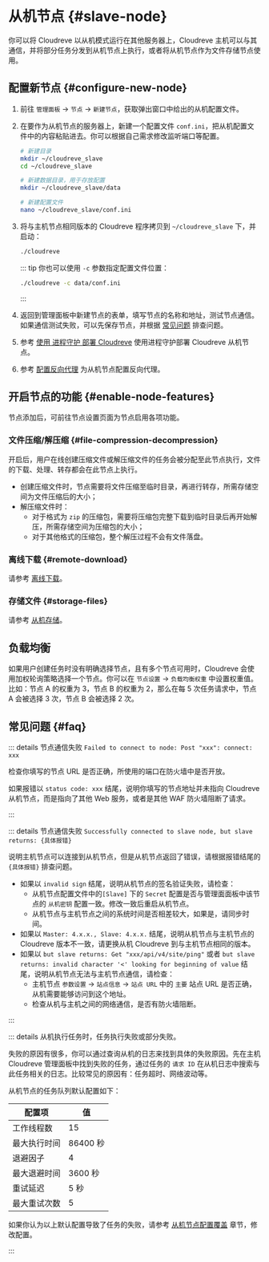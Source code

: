 # 从机节点 {#slave-node}

你可以将 Cloudreve 以从机模式运行在其他服务器上，Cloudreve 主机可以与其通信，并将部分任务分发到从机节点上执行，或者将从机节点作为文件存储节点使用。

## 配置新节点 {#configure-new-node}

1. 前往 `管理面板` -> `节点` -> `新建节点`，获取弹出窗口中给出的从机配置文件。
2. 在要作为从机节点的服务器上，新建一个配置文件 `conf.ini`，把从机配置文件中的内容粘贴进去。你可以根据自己需求修改监听端口等配置。

   ```bash
   # 新建目录
   mkdir ~/cloudreve_slave
   cd ~/cloudreve_slave

   # 新建数据目录，用于存放配置
   mkdir ~/cloudreve_slave/data

   # 新建配置文件
   nano ~/cloudreve_slave/conf.ini
   ```

3. 将与主机节点相同版本的 Cloudreve 程序拷贝到 `~/cloudreve_slave` 下，并启动：

   ```bash
   ./cloudreve
   ```

   ::: tip
   你也可以使用 `-c` 参数指定配置文件位置：

   ```bash
   ./cloudreve -c data/conf.ini
   ```

   :::

4. 返回到管理面板中新建节点的表单，填写节点的名称和地址，测试节点通信。如果通信测试失败，可以先保存节点，并根据 [常见问题](#faq) 排查问题。
5. <Badge type="info" text="可选" /> 参考 [使用 进程守护 部署 Cloudreve](../overview/deploy/supervisor) 使用进程守护部署 Cloudreve 从机节点。
6. <Badge type="info" text="可选" /> 参考 [配置反向代理](../overview/deploy/configure#configure-reverse-proxy) 为从机节点配置反向代理。

## 开启节点的功能 {#enable-node-features}

节点添加后，可前往节点设置页面为节点启用各项功能。

### 文件压缩/解压缩 {#file-compression-decompression}

开启后，用户在线创建压缩文件或解压缩文件的任务会被分配至此节点执行，文件的下载、处理、转存都会在此节点上执行。

- 创建压缩文件时，节点需要将文件压缩至临时目录，再进行转存，所需存储空间为文件压缩后的大小；
- 解压缩文件时：
  - 对于格式为 `zip` 的压缩包，需要将压缩包完整下载到临时目录后再开始解压，所需存储空间为压缩包的大小；
  - 对于其他格式的压缩包，整个解压过程不会有文件落盘。

### 离线下载 {#remote-download}

请参考 [离线下载](./remote-download)。

### 存储文件 {#storage-files}

请参考 [从机存储](./storage/remote)。

## 负载均衡

如果用户创建任务时没有明确选择节点，且有多个节点可用时，Cloudreve 会使用加权轮询策略选择一个节点。你可以在 `节点设置` -> `负载均衡权重` 中设置权重值。比如：节点 A 的权重为 3，节点 B 的权重为 2，那么在每 5 次任务请求中，节点 A 会被选择 3 次，节点 B 会被选择 2 次。

## 常见问题 {#faq}

::: details 节点通信失败 `Failed to connect to node: Post "xxx": connect: xxx`

检查你填写的节点 URL 是否正确，所使用的端口在防火墙中是否开放。

如果报错以 `status code: xxx` 结尾，说明你填写的节点地址并未指向 Cloudreve 从机节点，而是指向了其他 Web 服务，或者是其他 WAF 防火墙阻断了请求。

:::

::: details 节点通信失败 `Successfully connected to slave node, but slave returns: {具体报错}`

说明主机节点可以连接到从机节点，但是从机节点返回了错误，请根据报错结尾的 `{具体报错}` 排查问题。

- 如果以 `invalid sign` 结尾，说明从机节点的签名验证失败，请检查：
  - 从机节点配置文件中的`[Slave]` 下的 `Secret` 配置是否与管理面面板中该节点的 `从机密钥` 配置一致。修改一致后重启从机节点。
  - 从机节点与主机节点之间的系统时间是否相差较大，如果是，请同步时间。
- 如果以 `Master: 4.x.x., Slave: 4.x.x.` 结尾，说明从机节点与主机节点的 Cloudreve 版本不一致，请更换从机 Cloudreve 到与主机节点相同的版本。
- 如果以 `but slave returns: Get "xxx/api/v4/site/ping"` 或者 `but slave returns: invalid character '<' looking for beginning of value` 结尾，说明从机节点无法与主机节点通信，请检查：
  - 主机节点 `参数设置` -> `站点信息` -> `站点 URL` 中的 `主要` 站点 URL 是否正确，从机需要能够访问到这个地址。
  - 检查从机与主机之间的网络通信，是否有防火墙阻断。

:::

::: details 从机执行任务时，任务执行失败或部分失败。

失败的原因有很多，你可以通过查询从机的日志来找到具体的失败原因。先在主机 Cloudreve 管理面板中找到失败的任务，通过任务的 `请求 ID` 在从机日志中搜索与此任务相关的日志。比较常见的原因有：任务超时、网络波动等。

从机节点的任务队列默认配置如下：

| 配置项       | 值       |
| ------------ | -------- |
| 工作线程数   | 15       |
| 最大执行时间 | 86400 秒 |
| 退避因子     | 4        |
| 最大退避时间 | 3600 秒  |
| 重试延迟     | 5 秒     |
| 最大重试次数 | 5        |

如果你认为以上默认配置导致了任务的失败，请参考 [从机节点配置覆盖](../overview/configure#slave-node-configuration-override) 章节，修改配置。

:::
